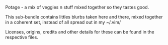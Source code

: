 Potage - a mix of veggies n stuff mixed together so they tastes good.

This sub-bundle contains littles blurbs taken here and there, mixed together in a coherent set,
instead of all spread out in my ~/.vim/

Licenses, origins, credits and other details for these can be found in the respective files.


